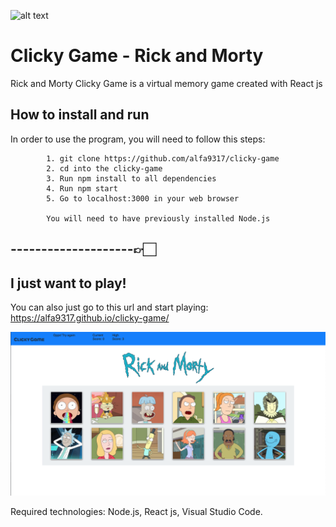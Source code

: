 ![alt text](./build/assets/images/rick-and-morty-logo.png)

# Clicky Game - Rick and Morty

Rick and Morty Clicky Game is a virtual memory game created with React js

## How to install and run

In order to use the program, you will need to follow this steps: 

            1. git clone https://github.com/alfa9317/clicky-game
            2. cd into the clicky-game
            3. Run npm install to all dependencies
            4. Run npm start
            5. Go to localhost:3000 in your web browser
            
            You will need to have previously installed Node.js

## --------------------👉🏻

## I just want to play!

You can also just go to this url and start playing:
      https://alfa9317.github.io/clicky-game/

![alt text](./readMeImages/cgame-rick.png)

Required technologies:
Node.js,
React js,
Visual Studio Code.
